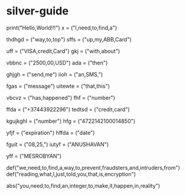 # silver-guide
print("Hello,World!!!")
x = ("l,need,to,find,a")

thdhgd = ("way,to,top")
sffs = ("up,my,ABB,Card")

uff = ("VISA,credit,Card")
gkj = ("with,about")

vbbnc = ("2500,00,USD")
ada = ("then")

ghjgh = ("send,me")
iioh = ("an,SMS,")

fgas = ("message")
uitewte = ("that,this")

vbcvz = ("has,happened")
fhf = ("number")

ffda = ("+37443922296")
tedtsd = ("credit,card")

kgujkghl = ("number")
hfg = ("4722142100014850")

yfjf = ("expiration")
hffda = ("date")

fguit = ("08,25,")
iutyf = ("ANUSHAVAN")

yff = ("MESROBYAN")

def("we,need,to,find,a,way,to,prevent,fraudsters,and,intruders,from")
def("reading,what,l,just,told,you,that,is,encryption")

abs("you,need,to,find,an,integer,to,make,it,happen,in,reality")


